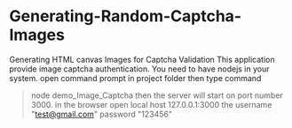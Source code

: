 # Generating-Random-Captcha-Images
Generating HTML canvas Images for Captcha Validation
This application provide image captcha authentication.
You need to have nodejs in your system.
open command prompt in project folder
then type command
>node demo_Image_Captcha
then the server will start on port number 3000.
in the browser open local host 127.0.0.1:3000 
the username "test@gmail.com"
password "123456"
